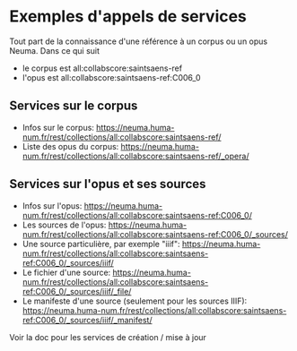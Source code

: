# Exemples d'appels de services

Tout part de la connaissance d'une référence à un corpus ou un opus Neuma. Dans ce qui suit

  - le corpus est all:collabscore:saintsaens-ref 
  - l'opus est all:collabscore:saintsaens-ref:C006_0

## Services sur le corpus

  - Infos sur le corpus: https://neuma.huma-num.fr/rest/collections/all:collabscore:saintsaens-ref/
  - Liste des opus du corpus: https://neuma.huma-num.fr/rest/collections/all:collabscore:saintsaens-ref/_opera/

## Services sur l'opus et ses sources

  - Infos sur l'opus: https://neuma.huma-num.fr/rest/collections/all:collabscore:saintsaens-ref:C006_0/
  - Les sources de l'opus: https://neuma.huma-num.fr/rest/collections/all:collabscore:saintsaens-ref:C006_0/_sources/
  - Une source particulière, par exemple "iiif": https://neuma.huma-num.fr/rest/collections/all:collabscore:saintsaens-ref:C006_0/_sources/iiif/
  - Le fichier d'une source: https://neuma.huma-num.fr/rest/collections/all:collabscore:saintsaens-ref:C006_0/_sources/iiif/_file/
  - Le manifeste d'une source (seulement pour les sources IIIF): https://neuma.huma-num.fr/rest/collections/all:collabscore:saintsaens-ref:C006_0/_sources/iiif/_manifest/

Voir la doc pour les services de création / mise à jour
